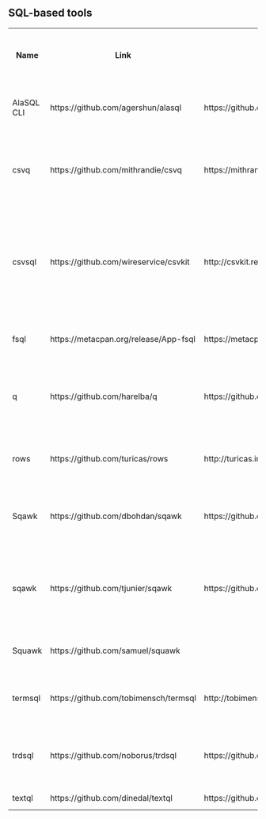 ## SQL-based tools

<table>
  <tr>
    <th>
      Name
    </th>
    <th>
      Link
    </th>
    <th>
      Documentation link
    </th>
    <th>
      Programming language
    </th>
    <th>
      Database
    </th>
    <th>
      Column names from header row
    </th>
    <th>
      Custom character encoding
    </th>
    <th>
      Custom input field separator
    </th>
    <th>
      Custom input record separator
    </th>
    <th>
      Custom output field separator
    </th>
    <th>
      Custom output record separator
    </th>
    <th>
      JOINs
    </th>
    <th>
      Use as library
    </th>
    <th>
      Input formats
    </th>
    <th>
      Output formats
    </th>
    <th>
      Custom table names
    </th>
    <th>
      Custom column names
    </th>
    <th>
      Keep database file (for SQLite 3)
    </th>
    <th>
      Skip input fields
    </th>
    <th>
      Skip input records (lines)
    </th>
    <th>
      Merge input fields
    </th>
    <th>
      Database table customization
    </th>
    <th>
      SQL dump
    </th>
    <th>
      Other
    </th>
  </tr>
  <tr>
    <td>
      AlaSQL CLI
    </td>
    <td>
      https://github.com/agershun/alasql
    </td>
    <td>
      https://github.com/agershun/alasql/wiki/AlaSQL-CLI
    </td>
    <td>
      JavaScript
    </td>
    <td>
      AlaSQL
    </td>
    <td>
      yes, optional
    </td>
    <td>
      no
    </td>
    <td>
      yes, string
    </td>
    <td>
      no
    </td>
    <td>
      no
    </td>
    <td>
      no
    </td>
    <td>
      yes
    </td>
    <td>
      yes, JavaScript
    </td>
    <td>
      lines, DSV, XLS, XLSX, HTML tables, JSON
    </td>
    <td>
      lines, DSV, XLS, XLSX, HTML tables, JSON
    </td>
    <td>
      yes
    </td>
    <td>
      yes
    </td>
    <td>
      n/a
    </td>
    <td>
      no
    </td>
    <td>
      no
    </td>
    <td>
      no
    </td>
    <td>
      yes, can create custom table then import into it
    </td>
    <td>
      yes
    </td>
    <td></td>
  </tr>
  <tr>
    <td>
      csvq
    </td>
    <td>
      https://github.com/mithrandie/csvq
    </td>
    <td>
      https://mithrandie.github.io/csvq/reference
    </td>
    <td>
      Go
    </td>
    <td>
      custom SQL interpreter
    </td>
    <td>
      yes, optional
    </td>
    <td>
      yes, input and output
    </td>
    <td>
      yes, character
    </td>
    <td>
      no
    </td>
    <td>
      yes
    </td>
    <td>
      no
    </td>
    <td>
      yes
    </td>
    <td>
      yes, Go
    </td>
    <td>
      CSV, TSV, LTSV, fixed-width, JSON
    </td>
    <td>
      CSV, TSV, LTSV, fixed-width, JSON, Makedown-style table,
      Org-mode, ASCII table
    </td>
    <td>
      yes
    </td>
    <td>
      yes
    </td>
    <td>
      n/a
    </td>
    <td>
      no
    </td>
    <td>
      no
    </td>
    <td>
      no
    </td>
    <td>
      yes, ALTER TABLE
    </td>
    <td>
      no
    </td>
    <td></td>
  </tr>
  <tr>
    <td>
      csvsql
    </td>
    <td>
      https://github.com/wireservice/csvkit
    </td>
    <td>
      http://csvkit.readthedocs.io/en/latest/
    </td>
    <td>
      Python
    </td>
    <td>
      Firebird/MS SQL/MySQL/Oracle/PostgreSQL/SQLite 3/Sybase
    </td>
    <td>
      yes, optional
    </td>
    <td>
      yes, input and output
    </td>
    <td>
      yes, string
    </td>
    <td>
      no
    </td>
    <td>
      yes
    </td>
    <td>
      no
    </td>
    <td>
      yes
    </td>
    <td>
      yes, Python
    </td>
    <td>
      delimited without quotes, DSV, Excel, JSON, SQL, fixed-width,
      DBF, and others (separate converters)
    </td>
    <td>
      delimited without quotes, DSV, JSON, Markdown-style table,
      SQL (separate converters)
    </td>
    <td>
      yes
    </td>
    <td>
      no
    </td>
    <td>
      yes
    </td>
    <td>
      yes (separate tool)
    </td>
    <td>
      no
    </td>
    <td>
      no?
    </td>
    <td>
      yes, UNIQUE constraints, database schema name, automatic
      column datatype or text
    </td>
    <td>
      yes
    </td>
    <td></td>
  </tr>
  <tr>
    <td>
      fsql
    </td>
    <td>
      https://metacpan.org/release/App-fsql
    </td>
    <td>
      https://metacpan.org/pod/distribution/App-fsql/bin/fsql
    </td>
    <td>
      Perl
    </td>
    <td>
      custom SQL interpreter
    </td>
    <td>
      yes, always
    </td>
    <td>
      no
    </td>
    <td>
      no
    </td>
    <td>
      no
    </td>
    <td>
      no
    </td>
    <td>
      no
    </td>
    <td>
      yes
    </td>
    <td>
      yes, Perl
    </td>
    <td>
      CSV, TSV, LTSV, Perl, JSON, YAML
    </td>
    <td>
      CSV, TSV, LTSV, Perl, JSON, YAML
    </td>
    <td>
      yes
    </td>
    <td>
      no
    </td>
    <td>
      no
    </td>
    <td>
      no
    </td>
    <td>
      no
    </td>
    <td>
      no
    </td>
    <td>
      no
    </td>
    <td>
      no
    </td>
    <td></td>
  </tr>
  <tr>
    <td>
      q
    </td>
    <td>
      https://github.com/harelba/q
    </td>
    <td>
      https://github.com/harelba/q/blob/master/doc/USAGE.markdown
    </td>
    <td>
      Python
    </td>
    <td>
      SQLite 3
    </td>
    <td>
      yes, optional
    </td>
    <td>
      yes, input and output
    </td>
    <td>
      yes, string
    </td>
    <td>
      no
    </td>
    <td>
      yes
    </td>
    <td>
      no
    </td>
    <td>
      yes
    </td>
    <td>
      yes, Python
    </td>
    <td>
      delimited without quotes, DSV
    </td>
    <td>
      delimited without quotes, DSV, custom using Python formatting
      string
    </td>
    <td>
      no
    </td>
    <td>
      no
    </td>
    <td>
      yes
    </td>
    <td>
      no
    </td>
    <td>
      no
    </td>
    <td>
      no
    </td>
    <td>
      yes, automatic column datatype or text
    </td>
    <td>
      no
    </td>
    <td></td>
  </tr>
  <tr>
    <td>
      rows
    </td>
    <td>
      https://github.com/turicas/rows
    </td>
    <td>
      http://turicas.info/rows/command-line-interface.html
    </td>
    <td>
      Python
    </td>
    <td>
      SQLite 3
    </td>
    <td>
      yes, always?
    </td>
    <td>
      no
    </td>
    <td>
      no
    </td>
    <td>
      no
    </td>
    <td>
      no
    </td>
    <td>
      no
    </td>
    <td>
      no
    </td>
    <td>
      yes, Python
    </td>
    <td>
      CSV, JSON, XLS, XLSX, ODS, and others
    </td>
    <td>
      CSV, JSON, XLS, XLSX, ODS, and others
    </td>
    <td>
      no
    </td>
    <td>
      no
    </td>
    <td>
      no
    </td>
    <td>
      no
    </td>
    <td>
      no
    </td>
    <td>
      no
    </td>
    <td>
      no
    </td>
    <td>
      no
    </td>
    <td></td>
  </tr>
  <tr>
    <td>
      Sqawk
    </td>
    <td>
      https://github.com/dbohdan/sqawk
    </td>
    <td>
      https://github.com/dbohdan/sqawk#options
    </td>
    <td>
      Tcl
    </td>
    <td>
      SQLite 3
    </td>
    <td>
      yes, optional
    </td>
    <td>
      no
    </td>
    <td>
      yes, regexp, per-file
    </td>
    <td>
      yes, regexp, per-file
    </td>
    <td>
      yes
    </td>
    <td>
      yes
    </td>
    <td>
      yes
    </td>
    <td>
      yes, Tcl
    </td>
    <td>
      delimited without quotes, DSV, Tcl
    </td>
    <td>
      delimited without quotes, CSV, JSON, ASCII/Unicode table, Tcl
    </td>
    <td>
      yes
    </td>
    <td>
      yes
    </td>
    <td>
      yes
    </td>
    <td>
      yes, any
    </td>
    <td>
      no
    </td>
    <td>
      yes, any consecutive
    </td>
    <td>
      yes, column datatypes
    </td>
    <td>
      no
    </td>
    <td></td>
  </tr>
  <tr>
    <td>
      sqawk
    </td>
    <td>
      https://github.com/tjunier/sqawk
    </td>
    <td>
      https://github.com/tjunier/sqawk/blob/master/sqawk.1
    </td>
    <td>
      C
    </td>
    <td>
      SQLite 3
    </td>
    <td>
      yes, optional
    </td>
    <td>
      no
    </td>
    <td>
      yes, string, per-file
    </td>
    <td>
      no
    </td>
    <td>
      no
    </td>
    <td>
      no
    </td>
    <td>
      yes
    </td>
    <td>
      no
    </td>
    <td>
      DSV
    </td>
    <td>
      CSV
    </td>
    <td>
      yes
    </td>
    <td>
      no
    </td>
    <td>
      yes
    </td>
    <td>
      no
    </td>
    <td>
      yes, until regexp matches
    </td>
    <td>
      no
    </td>
    <td>
      yes, primary key, indexes, foreign key constraints, automatic
      column datatype or text
    </td>
    <td>
      yes
    </td>
    <td>
      chunked mode (read and process only N lines at a time)
    </td>
  </tr>
  <tr>
    <td>
      Squawk
    </td>
    <td>
      https://github.com/samuel/squawk
    </td>
    <td></td>
    <td>
      Python
    </td>
    <td>
      custom SQL interpreter
    </td>
    <td>
      yes, always
    </td>
    <td>
      no
    </td>
    <td>
      no
    </td>
    <td>
      no
    </td>
    <td>
      no
    </td>
    <td>
      no
    </td>
    <td>
      no
    </td>
    <td>
      yes, Python
    </td>
    <td>
      CSV, Apache and Nginx log files
    </td>
    <td>
      table, CSV, JSON
    </td>
    <td>
      no
    </td>
    <td>
      no
    </td>
    <td>
      no
    </td>
    <td>
      no
    </td>
    <td>
      no
    </td>
    <td>
      no
    </td>
    <td>
      no
    </td>
    <td>
      yes
    </td>
    <td></td>
  </tr>
  <tr>
    <td>
      termsql
    </td>
    <td>
      https://github.com/tobimensch/termsql
    </td>
    <td>
      http://tobimensch.github.io/termsql/
    </td>
    <td>
      Python
    </td>
    <td>
      SQLite 3
    </td>
    <td>
      yes, optional
    </td>
    <td>
      no
    </td>
    <td>
      yes, regexp
    </td>
    <td>
      no
    </td>
    <td>
      yes
    </td>
    <td>
      no
    </td>
    <td>
      no
    </td>
    <td>
      no
    </td>
    <td>
      DSV, “vertical” DSV (lines as columns)
    </td>
    <td>
      delimited without quotes, CSV, TSV, HTML, SQL, Tcl
    </td>
    <td>
      yes
    </td>
    <td>
      yes
    </td>
    <td>
      yes
    </td>
    <td>
      no
    </td>
    <td>
      yes, N first and M last
    </td>
    <td>
      yes, Nth to last
    </td>
    <td>
      yes, primary key
    </td>
    <td>
      yes
    </td>
    <td></td>
  </tr>
  <tr>
    <td>
      trdsql
    </td>
    <td>
      https://github.com/noborus/trdsql
    </td>
    <td>
      https://github.com/noborus/trdsql#usage
    </td>
    <td>
      Go
    </td>
    <td>
      MySQL/PostgreSQL/SQLite 3
    </td>
    <td>
      yes, optional
    </td>
    <td>
      no
    </td>
    <td>
      yes, string
    </td>
    <td>
      no
    </td>
    <td>
      no
    </td>
    <td>
      no
    </td>
    <td>
      yes
    </td>
    <td>
      no
    </td>
    <td>
      CSV, LTSV, JSON
    </td>
    <td>
      delimited without quotes, CSV, LTSV, JSON, ASCII table,
      Markdown
    </td>
    <td>
      no
    </td>
    <td>
      no
    </td>
    <td>
      yes
    </td>
    <td>
      no
    </td>
    <td>
      no
    </td>
    <td>
      no
    </td>
    <td>
      no
    </td>
    <td>
      no
    </td>
    <td></td>
  </tr>
  <tr>
    <td>
      textql
    </td>
    <td>
      https://github.com/dinedal/textql
    </td>
    <td>
      https://github.com/dinedal/textql#usage
    </td>
    <td>
      Go
    </td>
    <td>
      SQLite 3
    </td>
    <td>
      yes, optional
    </td>
    <td>
      no
    </td>
    <td>
      yes, string
    </td>
    <td>
      no
    </td>
    <td>
      no
    </td>
    <td>
      no
    </td>
    <td>
      no
    </td>
    <td>
      no
    </td>
    <td>
      DSV
    </td>
    <td>
      DSV
    </td>
    <td>
      no
    </td>
    <td>
      no
    </td>
    <td>
      yes
    </td>
    <td>
      no
    </td>
    <td>
      no
    </td>
    <td>
      no
    </td>
    <td>
      no
    </td>
    <td>
      no
    </td>
    <td></td>
  </tr>
</table>
